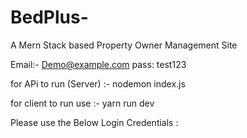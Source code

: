 # BedPlus-
A Mern Stack based Property Owner Management Site

Email:- Demo@example.com
pass:  test123

for APi to run (Server)
 :-  nodemon index.js

for client to run use 
:-  yarn run dev


Please use the Below Login Credentials :


